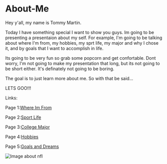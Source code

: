 # About-Me

Hey y'all, my name is Tommy Martin. 

Today I have something special I want to show you guys. Im going to be presenting a presentaion about my self. For example, I'm going to be talking about where I'm from, my hobbies, my sprt life, my major and why I chose it, and by goals that I want to accomplish in life.

Its going to be very fun so grab some popcorn and get confortable. Dont worry, I'm not going to make my presentation that long, but its not going to be short either. It's definately not going to be boring.

The goal is to just learn more about me. So with that be said...

LETS GOO!!!

Links:

Page 1:[Where Im From](WhereImFrom.md)

Page 2:[Sport Life](SportLife.md)

Page 3:[College Major](CollegeMajor.md)

Page 4:[Hobbies](Hobbies.md)

Page 5:[Goals and Dreams](GoalsandDreams.md)

![Image about nfl](https://nerdballff.com/wp-content/uploads/2021/10/week-6-nfl-dfs-lineup-stack-ravens.jpg)
